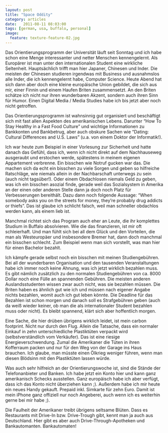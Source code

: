 ```yaml
---
layout: post
title: "Space Oddity"
category: articles
date:   2011-08-11 08:03:00
tags: [german, usa, buffalo, personal]
image:
  feature: texture-feature-02.jpg
---
```


Das Orientierungsprogramm der Universität läuft seit Sonntag und ich habe schon eine Menge interessanter und netter Menschen kennengelernt. Als Europärer ist man unter den internationalen Student eine wirkliche Seltenheit. Hauptsächlich trifft man hier Japaner, Chinesen und Inder. Die meisten der Chinesen studieren irgendwas mit Business und ausnahmslos alle Inder, die ich kennengelernt habe, Computer Science. Heute Abend hat sich dann aber doch eine kleine europäische Union gebildet, die sich aus mir, einer Finnin und einem Haufen Briten zusammensetzt. An den Briten schätze ich nicht nur ihren wunderbaren Akzent, sondern auch ihren Sinn für Humor. Einen Digital Media / Media Studies habe ich bis jetzt aber noch nicht getroffen.

Das Orientierungsprogramm ist wahnsinnig gut organisiert und beschäftigt sich mit fast allen Aspekten des amerikanischen Lebens. Darunter “How To Stay Healthy in a Fast Food Culture” und wichtige Informationen zu Bankkonten und Bankbetrug, aber auch obskure Sachen wie “Dating: Cultural Differences and U.S. Laws” (u.a. von einem Doktor der Informatik!). 

Ich war heute zum Beispiel in einer Vorlesung zur Sicherheit und hatte danach das Gefühl, dass ich, wenn ich nicht direkt auf dem Nachhauseweg ausgeraubt und erstochen werde, spätestens in meinem eigenen Appartement verbrenne. Ein bisschen wie Notruf gucken war das. Die machen sich da echt ein bisschen zu viele Sorgen und geben so hilfreiche Ratschläge, wie niemals allein in der Nachbarschaft unterwegs zu sein (auch nicht tagsüber!). Oder einem Obdachlosen niemals Geld zu geben, was ich ein bisschen asozial finde, gerade weil das Sozialsystem in Amerika an der einen oder anderen Stelle dann ja doch noch Platz für Verbesserungen bereithält. Dazu dann noch folgende Aussage: “When somebody asks you on the streets for money, they’re probably drug addicts or thiefs”. Das ist glaube ich schlicht falsch, weil man schneller obdachlos werden kann, als einem lieb ist.

Manchmal richtet sich das Program auch eher an Leute, die ihr komplettes Studium in Buffalo absolvieren. Wie die das finanzieren, ist mir oft schleierhaft. Und man fühlt sich bei all dem Glück und den Vorteilen, die man als Westeuropäer und insbesondere Bremer hat, dann doch manchmal ein bisschen schlecht. Zum Beispiel wenn man sich vorstellt, was man hier für einen Bachelor bezahlt.

Ich kämpfe gerade selbst noch ein bisschen mit meinen Studiengebühren. Bei all der wunderbaren Organisation und den tausenden Veranstaltungen habe ich immer noch keine Ahnung, was ich jetzt wirklich bezahlen muss. Es gibt nämlich zusätzlich zu den normalen Studiengebühren von ca. 8000 Dollar noch eine Fülle an spannenden Gebühren. Die meisten anderen Auslandsstudenten wissen zwar auch nicht, was sie bezahlen müssen. Die Briten haben es ähnlich gut wie ich und müssen nach eigener Angabe nichts bezahlen, womit auch ich gut leben könnte. Die Deadline für das Bezahlen ist schon morgen und danach soll es Strafgebühren geben (auch da weiß wieder keiner, ob man die als internationaler Student bezahlen muss oder nicht). Es bleibt spannend, klärt sich aber hoffentlich morgen.

Eine Sache, die hier drüben übrigens wirklich leidet, ist mein carbon footprint. Nicht nur durch den Flug. Allein die Tatsache, dass ein normaler Einkauf in zehn unterschiedliche Plastiktüten verpackt wird (selbstverständlich vom Verkäufer). Das ist eine riesige Energieverschwendung. Zumal die Amerikaner die Tüten in ihren Kofferraum packen und nur für den Weg von der Garage ins Haus brauchen. Ich glaube, man müsste einen Ölkrieg weniger führen, wenn man diesen Blödsinn mit den Plastiktüten lassen würde. 

Was auch sehr hilfreich an der Orientierungswoche ist, sind die Stände der Telefonanbieter und Banken. Ich habe jetzt ein Konto hier und kann ganz amerikanisch Schecks ausstellen. Ganz europäisch habe ich aber verfügt, dass ich das Konto nicht überziehen kann ;). 
Außerdem habe ich mir heute ein neues Handy gekauft. Prepaid inkl. Simkarte für zehn Euro. Damit ist mein iPhone ganz offiziell nur noch Angeberei, auch wenn ich es weiterhin gerne bei mir habe ;).

Die Faulheit der Amerikaner treibt übrigens seltsame Blüten. Dass es Restaurants mit Drive-In bzw. Drive-Trough gibt, kennt man ja auch aus Deutschland. Hier gibt es aber auch Drive-Through-Apotheken und Bankautomanten. Bankautomaten!
